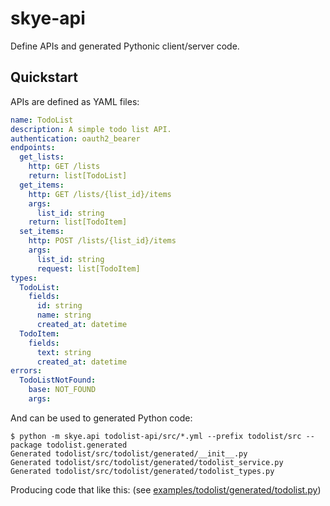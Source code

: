 # skye-api

Define APIs and generated Pythonic client/server code.

## Quickstart

APIs are defined as YAML files:

```yml
name: TodoList
description: A simple todo list API.
authentication: oauth2_bearer
endpoints:
  get_lists:
    http: GET /lists
    return: list[TodoList]
  get_items:
    http: GET /lists/{list_id}/items
    args:
      list_id: string
    return: list[TodoItem]
  set_items:
    http: POST /lists/{list_id}/items
    args:
      list_id: string
      request: list[TodoItem]
types:
  TodoList:
    fields:
      id: string
      name: string
      created_at: datetime
  TodoItem:
    fields:
      text: string
      created_at: datetime
errors:
  TodoListNotFound:
    base: NOT_FOUND
    args:

```

And can be used to generated Python code:

    $ python -m skye.api todolist-api/src/*.yml --prefix todolist/src --package todolist.generated
    Generated todolist/src/todolist/generated/__init__.py
    Generated todolist/src/todolist/generated/todolist_service.py
    Generated todolist/src/todolist/generated/todolist_types.py

Producing code that like this: (see [examples/todolist/generated/todolist.py](examples/todolist/generated/todolist.py))
